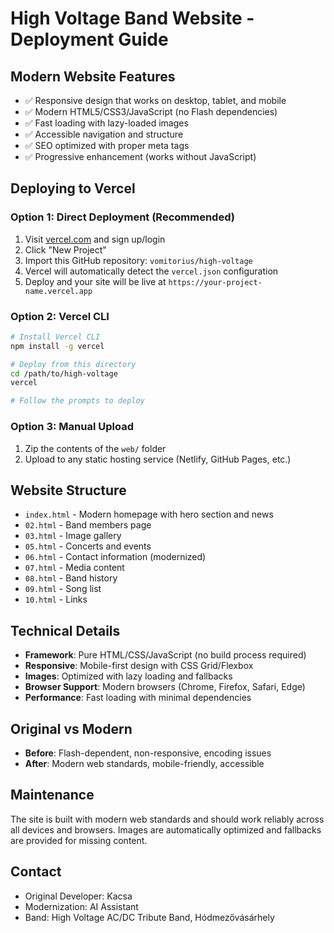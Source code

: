 # High Voltage Band Website - Deployment Guide

## Modern Website Features
- ✅ Responsive design that works on desktop, tablet, and mobile
- ✅ Modern HTML5/CSS3/JavaScript (no Flash dependencies)
- ✅ Fast loading with lazy-loaded images
- ✅ Accessible navigation and structure
- ✅ SEO optimized with proper meta tags
- ✅ Progressive enhancement (works without JavaScript)

## Deploying to Vercel

### Option 1: Direct Deployment (Recommended)
1. Visit [vercel.com](https://vercel.com) and sign up/login
2. Click "New Project"
3. Import this GitHub repository: `vomitorius/high-voltage`
4. Vercel will automatically detect the `vercel.json` configuration
5. Deploy and your site will be live at `https://your-project-name.vercel.app`

### Option 2: Vercel CLI
```bash
# Install Vercel CLI
npm install -g vercel

# Deploy from this directory
cd /path/to/high-voltage
vercel

# Follow the prompts to deploy
```

### Option 3: Manual Upload
1. Zip the contents of the `web/` folder
2. Upload to any static hosting service (Netlify, GitHub Pages, etc.)

## Website Structure
- `index.html` - Modern homepage with hero section and news
- `02.html` - Band members page  
- `03.html` - Image gallery
- `05.html` - Concerts and events
- `06.html` - Contact information (modernized)
- `07.html` - Media content
- `08.html` - Band history
- `09.html` - Song list
- `10.html` - Links

## Technical Details
- **Framework**: Pure HTML/CSS/JavaScript (no build process required)
- **Responsive**: Mobile-first design with CSS Grid/Flexbox
- **Images**: Optimized with lazy loading and fallbacks
- **Browser Support**: Modern browsers (Chrome, Firefox, Safari, Edge)
- **Performance**: Fast loading with minimal dependencies

## Original vs Modern
- **Before**: Flash-dependent, non-responsive, encoding issues
- **After**: Modern web standards, mobile-friendly, accessible

## Maintenance
The site is built with modern web standards and should work reliably across all devices and browsers. Images are automatically optimized and fallbacks are provided for missing content.

## Contact
- Original Developer: Kacsa
- Modernization: AI Assistant
- Band: High Voltage AC/DC Tribute Band, Hódmezővásárhely